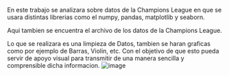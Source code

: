 En este trabajo se analizara sobre datos de la Champions League en que se usara distintas librerias como el numpy, pandas, matplotlib y seaborn.

Aqui tambien se encuentra el archivo de los datos de la Champions League.

Lo que se realizara es una limpieza de Datos, tambien se haran graficas como por ejemplo de Barras, Violin, etc. Con el objetivo de que esto pueda servir de apoyo visual para transmitir de una manera sencilla y comprensible dicha informacion.
![image](https://user-images.githubusercontent.com/107886315/178023831-6559fc13-6149-4b23-b61a-201481ea7ed7.png)
